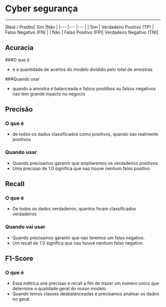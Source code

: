 # Cyber segurança

---
    
|Real / Predito| Sim |Não |
    |--- |--- |--- |
    | Sim | Verdadeiro Positivo (TP) | Falso Negativo  (FN) |
    | Não | Falso Positivo (FP)| Verdadeiro Negativo (TN)|


##  Acuracia

###O que é
- é a quantidade de acertos do modelo dividido pelo total de amostras


###Quando usar
- quando a amostra é balanceada e falsos positibos ou falsos negativos nao tem grande inpacto no negocio

## Precisão

### O que é
- de todos os dados classificados como positivos, quando sao realmente positivos

### Quando usar
- Quando precisamos garantir que ampliaremos os verdadeiros positivos. 
-  Uma precisao de 1.0 significa que nao houve nenhum falso positivo


## Recall

### O que é
- De todos os dados verdadeiros, quantos foram classificados verdadeiros

### Quando vai usar
- Quando precisamos garantir que nao teremos um falso negativo.
- Um recall de 1.0 significa que nao houve nenhum falso negativo.


## F1-Score
### O que é
- Essa métrica une precisao e recall a fim de trazer um numero unico que determine a qualidade geral do nosso modelo.
- Quando temos classes desbalanceadas e precisamos analisar os dados no geral.



